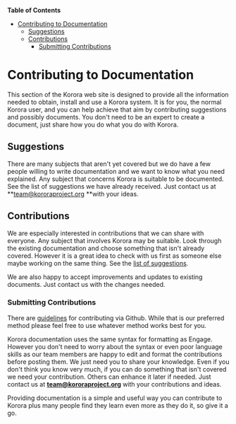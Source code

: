 

**Table of Contents**  

- [Contributing to Documentation](#contributing-to-documentation)
    - [Suggestions](#suggestions)
    - [Contributions](#contributions)
        - [Submitting Contributions](#submitting-contributions)



<a name="contributing-to-documentation"></a>
# Contributing to Documentation

This section of the Korora web site is designed to provide all the information needed to obtain, install and use a Korora system. It is for you, the normal Korora user, and you can help achieve that aim by contributing suggestions and possibly documents. You don't need to be an expert to create a document, just share how you do what you do with Korora.

<a name="suggestions"></a>
## Suggestions

There are many subjects that aren't yet covered but we do have a few people willing to write documentation and we want to know what you need explained. Any subject that concerns Korora is suitable to be documented. See the list of suggestions we have already received. Just contact us at **team@kororaproject.org **with your ideas.

<a name="contributions"></a>
## Contributions

We are especially interested in contributions that we can share with everyone. Any subject that involves Korora may be suitable. Look through the existing documentation and choose something that isn't already covered. However it is a great idea to check with us first as someone else maybe working on the same thing. See the [list of suggestions](https://github.com/kororaproject/kp-documentation/wiki/Planned-Documentation).

We are also happy to accept improvements and updates to existing documents. Just contact us with the changes needed.

<a name="submitting-contributions"></a>
### Submitting Contributions

There are [guidelines](https://github.com/kororaproject/kp-documentation/wiki/Contribution-Guidelines) for contributing via Github. While that is our preferred method please feel free to use whatever method works best for you.

Korora documentation uses the same syntax for formatting as Engage. However you don't need to worry about the syntax or even poor language skills as our team members are happy to edit and format the contributions before posting them. We just need you to share your knowledge. Even if you don't think you know very much, if you can do something that isn't covered we need your contribution. Others can enhance it later if needed. Just contact us at **team@kororaproject.org** with your contributions and ideas.

Providing documentation is a simple and useful way you can contribute to Korora plus many people find they learn even more as they do it, so give it a go.
